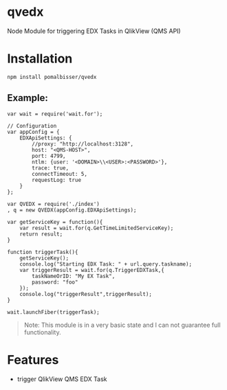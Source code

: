 qvedx
=====

Node Module for triggering EDX Tasks in QlikView (QMS API)

# Installation

    npm install pomalbisser/qvedx

## Example:
	var wait = require('wait.for');

	// Configuration
	var appConfig = {
	    EDXApiSettings: {
	        //proxy: "http://localhost:3128",
	        host: "<QMS-HOST>",
	        port: 4799,
	        ntlm: {user: '<DOMAIN>\\<USER>:<PASSWORD>'},
	        trace: true,
	        connectTimeout: 5,
	        requestLog: true
	    }
	};

    var QVEDX = require('./index')
    , q = new QVEDX(appConfig.EDXApiSettings);

	var getServiceKey = function(){
	    var result = wait.for(q.GetTimeLimitedServiceKey);
	    return result; 
	}

	function triggerTask(){
		getServiceKey();
		console.log("Starting EDX Task: " + url.query.taskname);
		var triggerResult = wait.for(q.TriggerEDXTask,{
		    taskNameOrID: "My EX Task",
		    password: "foo"
		});
		console.log("triggerResult",triggerResult);
	}

	wait.launchFiber(triggerTask);

> Note: This module is in a very basic state and I can not guarantee full functionality.

# Features
- trigger QlikView QMS EDX Task
